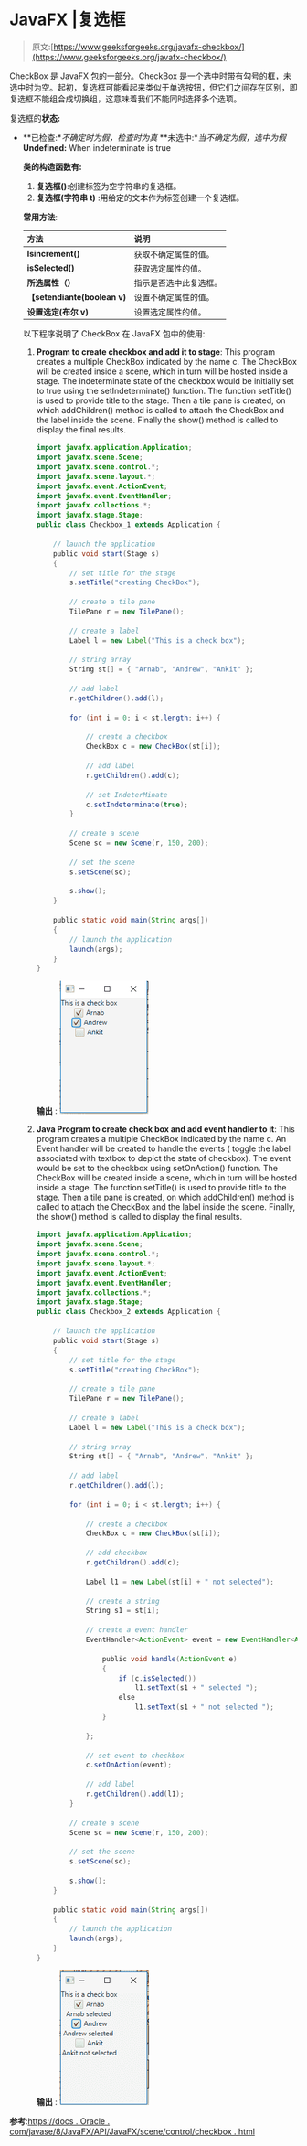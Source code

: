 # JavaFX |复选框

> 原文:[https://www.geeksforgeeks.org/javafx-checkbox/](https://www.geeksforgeeks.org/javafx-checkbox/)

CheckBox 是 JavaFX 包的一部分。CheckBox 是一个选中时带有勾号的框，未选中时为空。起初，复选框可能看起来类似于单选按钮，但它们之间存在区别，即复选框不能组合成切换组，这意味着我们不能同时选择多个选项。

复选框的**状态:**

*   **已检查:**不确定时为假，检查时为真*   **未选中:**当不确定为假，选中为假*   **Undefined:** When indeterminate is true

    **类的构造函数有:**

    1.  **复选框()**:创建标签为空字符串的复选框。
    2.  **复选框(字符串 t)** :用给定的文本作为标签创建一个复选框。

    **常用方法**:

    | 方法 | 说明 |
    | --- | --- |
    | **Isincrement()** | 获取不确定属性的值。 |
    | **isSelected()** | 获取选定属性的值。 |
    | **所选属性（）** | 指示是否选中此复选框。 |
    | **【setendiante(boolean v)** | 设置不确定属性的值。 |
    | **设置选定(布尔 v)** | 设置选定属性的值。 |

    以下程序说明了 CheckBox 在 JavaFX 包中的使用:

    1.  **Program to create checkbox and add it to stage**: This program creates a multiple CheckBox indicated by the name c. The CheckBox will be created inside a scene, which in turn will be hosted inside a stage. The indeterminate state of the checkbox would be initially set to true using the setIndeterminate() function. The function setTitle() is used to provide title to the stage. Then a tile pane is created, on which addChildren() method is called to attach the CheckBox and the label inside the scene. Finally the show() method is called to display the final results.

        ```java
        import javafx.application.Application;
        import javafx.scene.Scene;
        import javafx.scene.control.*;
        import javafx.scene.layout.*;
        import javafx.event.ActionEvent;
        import javafx.event.EventHandler;
        import javafx.collections.*;
        import javafx.stage.Stage;
        public class Checkbox_1 extends Application {

            // launch the application
            public void start(Stage s)
            {
                // set title for the stage
                s.setTitle("creating CheckBox");

                // create a tile pane
                TilePane r = new TilePane();

                // create a label
                Label l = new Label("This is a check box");

                // string array
                String st[] = { "Arnab", "Andrew", "Ankit" };

                // add label
                r.getChildren().add(l);

                for (int i = 0; i < st.length; i++) {

                    // create a checkbox
                    CheckBox c = new CheckBox(st[i]);

                    // add label
                    r.getChildren().add(c);

                    // set IndeterMinate
                    c.setIndeterminate(true);
                }

                // create a scene
                Scene sc = new Scene(r, 150, 200);

                // set the scene
                s.setScene(sc);

                s.show();
            }

            public static void main(String args[])
            {
                // launch the application
                launch(args);
            }
        }
        ```

        **输出** :
        ![](img/b27e7ec40be9c9a0a89b4ad7c9d1f38d.png)

    2.  **Java Program to create check box and add event handler to it**: This program creates a multiple CheckBox indicated by the name c. An Event handler will be created to handle the events ( toggle the label associated with textbox to depict the state of checkbox). The event would be set to the checkbox using setOnAction() function. The CheckBox will be created inside a scene, which in turn will be hosted inside a stage. The function setTitle() is used to provide title to the stage. Then a tile pane is created, on which addChildren() method is called to attach the CheckBox and the label inside the scene. Finally, the show() method is called to display the final results.

        ```java
        import javafx.application.Application;
        import javafx.scene.Scene;
        import javafx.scene.control.*;
        import javafx.scene.layout.*;
        import javafx.event.ActionEvent;
        import javafx.event.EventHandler;
        import javafx.collections.*;
        import javafx.stage.Stage;
        public class Checkbox_2 extends Application {

            // launch the application
            public void start(Stage s)
            {
                // set title for the stage
                s.setTitle("creating CheckBox");

                // create a tile pane
                TilePane r = new TilePane();

                // create a label
                Label l = new Label("This is a check box");

                // string array
                String st[] = { "Arnab", "Andrew", "Ankit" };

                // add label
                r.getChildren().add(l);

                for (int i = 0; i < st.length; i++) {

                    // create a checkbox
                    CheckBox c = new CheckBox(st[i]);

                    // add checkbox
                    r.getChildren().add(c);

                    Label l1 = new Label(st[i] + " not selected");

                    // create a string
                    String s1 = st[i];

                    // create a event handler
                    EventHandler<ActionEvent> event = new EventHandler<ActionEvent>() {

                        public void handle(ActionEvent e)
                        {
                            if (c.isSelected())
                                l1.setText(s1 + " selected ");
                            else
                                l1.setText(s1 + " not selected ");
                        }

                    };

                    // set event to checkbox
                    c.setOnAction(event);

                    // add label
                    r.getChildren().add(l1);
                }

                // create a scene
                Scene sc = new Scene(r, 150, 200);

                // set the scene
                s.setScene(sc);

                s.show();
            }

            public static void main(String args[])
            {
                // launch the application
                launch(args);
            }
        }
        ```

        **输出** :
        ![](img/9bb8e664f646ef853bc392976becd92f.png)

**参考**:[https://docs . Oracle . com/javase/8/JavaFX/API/JavaFX/scene/control/checkbox . html](https://docs.oracle.com/javase/8/javafx/api/javafx/scene/control/CheckBox.html)